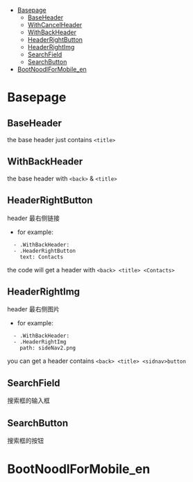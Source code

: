 - [Basepage](#basepage)
  - [BaseHeader](#baseheader)
  - [WithCancelHeader](#withcancelheader)
  - [WithBackHeader](#withbackheader)
  - [HeaderRightButton](#headerrightbutton)
  - [HeaderRightImg](#headerrightimg)
  - [SearchField](#searchfield)
  - [SearchButton](#searchbutton)
- [BootNoodlForMobile_en](#bootnoodlformobile_en)
# Basepage
## BaseHeader

the base header just contains ```<title>```

## WithBackHeader
the base header with ```<back>``` & ```<title>``` 

## HeaderRightButton
header 最右侧链接

- for example:

```
  - .WithBackHeader:
  - .HeaderRightButton
    text: Contacts
```
 the code will get a header with  ```<back> <title> <Contacts>```

## HeaderRightImg

header 最右侧图片

- for example:
```
  - .WithBackHeader:
  - .HeaderRightImg
    path: sideNav2.png
```
you can get a header contains  ```<back> <title> <sidnav>button```

## SearchField

搜索框的输入框

## SearchButton

搜索框的按钮


# BootNoodlForMobile_en


